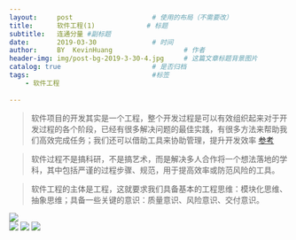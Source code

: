 ```yaml
---
layout:     post   				    # 使用的布局（不需要改）
title:      软件工程(1)				# 标题 
subtitle:   连通分量 #副标题
date:       2019-03-30 				# 时间
author:     BY 	KevinHuang					# 作者
header-img: img/post-bg-2019-3-30-4.jpg 	# 这篇文章标题背景图片
catalog: true 						# 是否归档
tags:								#标签
    - 软件工程
    
---
```


>软件项目的开发其实是一个工程，整个开发过程是可以有效组织起来对于开发过程的各个阶段，已经有很多解决问题的最佳实践，有很多方法来帮助我们高效完成任务；我们还可以借助工具来协助管理，提升开发效率
[参考](https://time.geekbang.org/column/article/82337)

>软件过程不是搞科研，不是搞艺术，而是解决多人合作将一个想法落地的学科，其中包括严谨的过程步骤、规范，用于提高效率或防范风险的工具。

>软件工程的主体是工程，这就要求我们具备基本的工程思维：模块化思维、抽象思维；具备一些关键的意识：质量意识、风险意识、交付意识。

![](https://ws4.sinaimg.cn/large/006tKfTcgy1g1lx60jojsj30w80imgnj.jpg)  
![](https://ws3.sinaimg.cn/large/006tKfTcgy1g1lx6uk4gij30u00uj4ai.jpg)
![](https://ws1.sinaimg.cn/large/006tKfTcgy1g1lx7cn8j0j31320r6n0m.jpg)
![](https://ws4.sinaimg.cn/large/006tKfTcgy1g1lx7d3iblj31260qgn34.jpg)